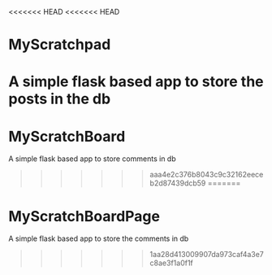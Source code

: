 <<<<<<< HEAD
<<<<<<< HEAD
# MyScratchpad
A simple flask based app to store the posts in the db
=======
# MyScratchBoard
A simple flask based app to store comments in db
>>>>>>> aaa4e2c376b8043c9c32162eeceb2d87439dcb59
=======
# MyScratchBoardPage
A simple flask based app to store the comments in db
>>>>>>> 1aa28d413009907da973caf4a3e7c8ae3f1a0f1f
